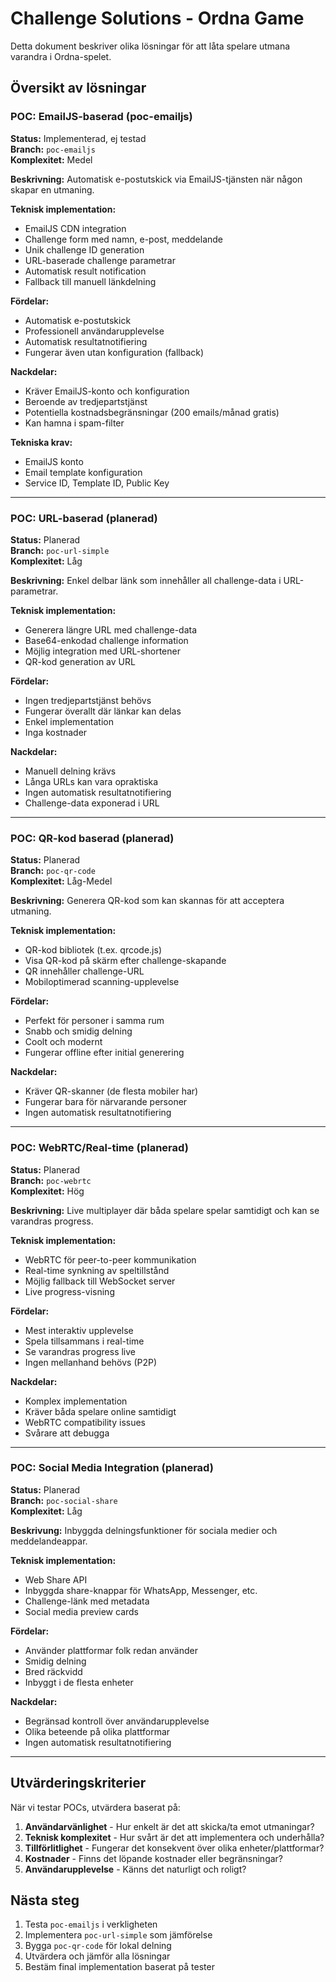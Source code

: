 # Challenge Solutions - Ordna Game

Detta dokument beskriver olika lösningar för att låta spelare utmana varandra i Ordna-spelet.

## Översikt av lösningar

### POC: EmailJS-baserad (poc-emailjs)
**Status:** Implementerad, ej testad  
**Branch:** `poc-emailjs`  
**Komplexitet:** Medel  

**Beskrivning:**
Automatisk e-postutskick via EmailJS-tjänsten när någon skapar en utmaning.

**Teknisk implementation:**
- EmailJS CDN integration
- Challenge form med namn, e-post, meddelande
- Unik challenge ID generation
- URL-baserade challenge parametrar
- Automatisk result notification
- Fallback till manuell länkdelning

**Fördelar:**
- Automatisk e-postutskick
- Professionell användarupplevelse
- Automatisk resultatnotifiering
- Fungerar även utan konfiguration (fallback)

**Nackdelar:**
- Kräver EmailJS-konto och konfiguration
- Beroende av tredjepartstjänst
- Potentiella kostnadsbegränsningar (200 emails/månad gratis)
- Kan hamna i spam-filter

**Tekniska krav:**
- EmailJS konto
- Email template konfiguration
- Service ID, Template ID, Public Key

---

### POC: URL-baserad (planerad)
**Status:** Planerad  
**Branch:** `poc-url-simple`  
**Komplexitet:** Låg  

**Beskrivning:**
Enkel delbar länk som innehåller all challenge-data i URL-parametrar.

**Teknisk implementation:**
- Generera längre URL med challenge-data
- Base64-enkodad challenge information
- Möjlig integration med URL-shortener
- QR-kod generation av URL

**Fördelar:**
- Ingen tredjepartstjänst behövs
- Fungerar överallt där länkar kan delas
- Enkel implementation
- Inga kostnader

**Nackdelar:**
- Manuell delning krävs
- Långa URLs kan vara opraktiska
- Ingen automatisk resultatnotifiering
- Challenge-data exponerad i URL

---

### POC: QR-kod baserad (planerad)
**Status:** Planerad  
**Branch:** `poc-qr-code`  
**Komplexitet:** Låg-Medel  

**Beskrivning:**
Generera QR-kod som kan skannas för att acceptera utmaning.

**Teknisk implementation:**
- QR-kod bibliotek (t.ex. qrcode.js)
- Visa QR-kod på skärm efter challenge-skapande
- QR innehåller challenge-URL
- Mobiloptimerad scanning-upplevelse

**Fördelar:**
- Perfekt för personer i samma rum
- Snabb och smidig delning
- Coolt och modernt
- Fungerar offline efter initial generering

**Nackdelar:**
- Kräver QR-skanner (de flesta mobiler har)
- Fungerar bara för närvarande personer
- Ingen automatisk resultatnotifiering

---

### POC: WebRTC/Real-time (planerad)
**Status:** Planerad  
**Branch:** `poc-webrtc`  
**Komplexitet:** Hög  

**Beskrivning:**
Live multiplayer där båda spelare spelar samtidigt och kan se varandras progress.

**Teknisk implementation:**
- WebRTC för peer-to-peer kommunikation
- Real-time synkning av speltillstånd
- Möjlig fallback till WebSocket server
- Live progress-visning

**Fördelar:**
- Mest interaktiv upplevelse
- Spela tillsammans i real-time
- Se varandras progress live
- Ingen mellanhand behövs (P2P)

**Nackdelar:**
- Komplex implementation
- Kräver båda spelare online samtidigt
- WebRTC compatibility issues
- Svårare att debugga

---

### POC: Social Media Integration (planerad)
**Status:** Planerad  
**Branch:** `poc-social-share`  
**Komplexitet:** Låg  

**Beskrivung:**
Inbyggda delningsfunktioner för sociala medier och meddelandeappar.

**Teknisk implementation:**
- Web Share API
- Inbyggda share-knappar för WhatsApp, Messenger, etc.
- Challenge-länk med metadata
- Social media preview cards

**Fördelar:**
- Använder plattformar folk redan använder
- Smidig delning
- Bred räckvidd
- Inbyggt i de flesta enheter

**Nackdelar:**
- Begränsad kontroll över användarupplevelse
- Olika beteende på olika plattformar
- Ingen automatisk resultatnotifiering

---

## Utvärderingskriterier

När vi testar POCs, utvärdera baserat på:

1. **Användarvänlighet** - Hur enkelt är det att skicka/ta emot utmaningar?
2. **Teknisk komplexitet** - Hur svårt är det att implementera och underhålla?
3. **Tillförlitlighet** - Fungerar det konsekvent över olika enheter/plattformar?
4. **Kostnader** - Finns det löpande kostnader eller begränsningar?
5. **Användarupplevelse** - Känns det naturligt och roligt?

## Nästa steg

1. Testa `poc-emailjs` i verkligheten
2. Implementera `poc-url-simple` som jämförelse
3. Bygga `poc-qr-code` för lokal delning
4. Utvärdera och jämför alla lösningar
5. Bestäm final implementation baserat på tester